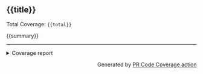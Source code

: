 ## {{title}}

<p>Total Coverage: <code>{{total}}</code></p>

{{summary}}

<hr />

<details>
<summary>Coverage report</summary>

{{details}}

</details>

<p align="right">Generated by <a href="https://github.com/abolkog/pr-code-coverage">PR Code Coverage action</a>

<!-- @abolkog/pr-code-coverage-action -->
